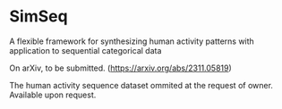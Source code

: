 # SimSeq

A flexible framework for synthesizing human activity patterns with application to sequential categorical data 

On arXiv, to be submitted. (https://arxiv.org/abs/2311.05819)

The human activity sequence dataset ommited at the request of owner. Available upon request.


